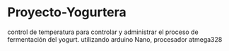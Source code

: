 # Proyecto-Yogurtera
control de temperatura para controlar y administrar el proceso de fermentación del yogurt.
utilizando arduino Nano, procesador atmega328
